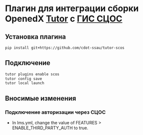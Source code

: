 # Плагин для интеграции сборки OpenedX [Tutor](https://docs.tutor.edly.io/) с [ГИС СЦОС](https://tech.online.edu.ru/)

## Установка плагина

```bash
pip install git+https://github.com/cdot-ssau/tutor-scos
```

## Подключение

```bash
tutor plugins enable scos
tutor config save
tutor local launch
```

## Вносимые изменения

### Подключение авторизации через СЦОС

- In lms.yml, change the value of FEATURES > ENABLE_THIRD_PARTY_AUTH to true.

